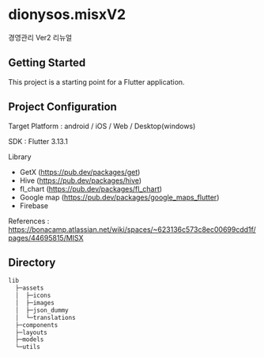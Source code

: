 # dionysos.misxV2

경영관리 Ver2 리뉴얼


## Getting Started

This project is a starting point for a Flutter application.


## Project Configuration

Target Platform : android / iOS / Web / Desktop(windows)

SDK : Flutter 3.13.1

Library 
  - GetX (https://pub.dev/packages/get)
  - Hive (https://pub.dev/packages/hive)
  - fl_chart (https://pub.dev/packages/fl_chart)
  - Google map (https://pub.dev/packages/google_maps_flutter)
  - Firebase

References : https://bonacamp.atlassian.net/wiki/spaces/~623136c573c8ec00699cdd1f/pages/44695815/MISX


## Directory
```bash
lib
  ├─assets
  │  ├─icons
  │  ├─images
  │  ├─json_dummy
  │  └─translations
  ├─components
  ├─layouts
  ├─models
  └─utils
```

